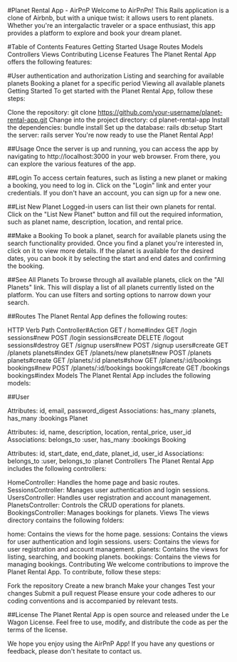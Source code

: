 #Planet Rental App - AirPnP
Welcome to AirPnPn! This Rails application is a clone of Airbnb, but with a unique twist: it allows users to rent planets. Whether you're an intergalactic traveler or a space enthusiast, this app provides a platform to explore and book your dream planet.

#Table of Contents
Features
Getting Started
Usage
Routes
Models
Controllers
Views
Contributing
License
Features
The Planet Rental App offers the following features:

#User authentication and authorization
Listing and searching for available planets
Booking a planet for a specific period
Viewing all available planets
Getting Started
To get started with the Planet Rental App, follow these steps:

Clone the repository: git clone https://github.com/your-username/planet-rental-app.git
Change into the project directory: cd planet-rental-app
Install the dependencies: bundle install
Set up the database: rails db:setup
Start the server: rails server
You're now ready to use the Planet Rental App!

##Usage
Once the server is up and running, you can access the app by navigating to http://localhost:3000 in your web browser. From there, you can explore the various features of the app.

##Login
To access certain features, such as listing a new planet or making a booking, you need to log in. Click on the "Login" link and enter your credentials. If you don't have an account, you can sign up for a new one.

##List New Planet
Logged-in users can list their own planets for rental. Click on the "List New Planet" button and fill out the required information, such as planet name, description, location, and rental price.

##Make a Booking
To book a planet, search for available planets using the search functionality provided. Once you find a planet you're interested in, click on it to view more details. If the planet is available for the desired dates, you can book it by selecting the start and end dates and confirming the booking.

##See All Planets
To browse through all available planets, click on the "All Planets" link. This will display a list of all planets currently listed on the platform. You can use filters and sorting options to narrow down your search.

##Routes
The Planet Rental App defines the following routes:

HTTP Verb	Path	Controller#Action
GET	/	home#index
GET	/login	sessions#new
POST	/login	sessions#create
DELETE	/logout	sessions#destroy
GET	/signup	users#new
POST	/signup	users#create
GET	/planets	planets#index
GET	/planets/new	planets#new
POST	/planets	planets#create
GET	/planets/:id	planets#show
GET	/planets/:id/bookings	bookings#new
POST	/planets/:id/bookings	bookings#create
GET	/bookings	bookings#index
Models
The Planet Rental App includes the following models:

##User

Attributes: id, email, password_digest
Associations: has_many :planets, has_many :bookings
Planet

Attributes: id, name, description, location, rental_price, user_id
Associations: belongs_to :user, has_many :bookings
Booking

Attributes: id, start_date, end_date, planet_id, user_id
Associations: belongs_to :user, belongs_to :planet
Controllers
The Planet Rental App includes the following controllers:

HomeController: Handles the home page and basic routes.
SessionsController: Manages user authentication and login sessions.
UsersController: Handles user registration and account management.
PlanetsController: Controls the CRUD operations for planets.
BookingsController: Manages bookings for planets.
Views
The views directory contains the following folders:

home: Contains the views for the home page.
sessions: Contains the views for user authentication and login sessions.
users: Contains the views for user registration and account management.
planets: Contains the views for listing, searching, and booking planets.
bookings: Contains the views for managing bookings.
Contributing
We welcome contributions to improve the Planet Rental App. To contribute, follow these steps:

Fork the repository
Create a new branch
Make your changes
Test your changes
Submit a pull request
Please ensure your code adheres to our coding conventions and is accompanied by relevant tests.

##License
The Planet Rental App is open source and released under the Le Wagon License. Feel free to use, modify, and distribute the code as per the terms of the license.

We hope you enjoy using the AirPnP App! If you have any questions or feedback, please don't hesitate to contact us.
